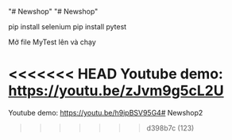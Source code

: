 "# Newshop" 
"# Newshop" 


pip install selenium
pip install pytest

Mở file MyTest lên và chạy

<<<<<<< HEAD
Youtube demo: https://youtu.be/zJvm9g5cL2U
=======
Youtube demo: https://youtu.be/h9ipBSV95G4# Newshop2
>>>>>>> d398b7c (123)
